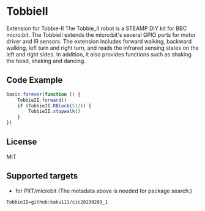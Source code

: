 # TobbieII

Extension for Tobbie-II
The Tobbie_II robot is a STEAMP DIY kit for BBC micro:bit. The TobbieII extends the micro:bit's several GPIO ports for motor driver and IR  sensors. The extension includes forward walking, backward walking, left turn and right turn, and reads the infrared sensing states on the left and right sides. In addition, it also provides functions such as shaking the head, shaking and dancing.

## Code Example
```JavaScript
basic.forever(function () {
    TobbieII.forward()
    if (TobbieII.RBlock(512)) {
        TobbieII.stopwalk()
    }
})
```
## License

MIT

## Supported targets

* for PXT/microbit
(The metadata above is needed for package search.)

```package
TobbieII=github:kaku111/cic20190209_1
```

